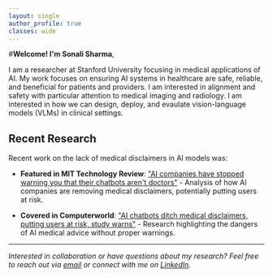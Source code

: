 ```yaml
---
layout: single
author_profile: true
classes: wide
---
```

#**Welcome! I'm Sonali Sharma**,

I am a researcher at Stanford University focusing in medical applications of AI. My work focuses on ensuring AI systems in healthcare are safe, reliable, and beneficial for patients and providers.
I am interested in alignment and safety with particular attention to medical imaging and radiology. I am interested in how we can  design, deploy, and evaulate vision-language models (VLMs) in clinical settings.

## Recent Research

Recent work on the lack of medical disclaimers in AI models was: 
- **Featured in MIT Technology Review**: ["AI companies have stopped warning you that their chatbots aren't doctors"](https://www.technologyreview.com/2025/07/21/1120522/ai-companies-have-stopped-warning-you-that-their-chatbots-arent-doctors/) - Analysis of how AI companies are removing medical disclaimers, potentially putting users at risk.

- **Covered in Computerworld**: ["AI chatbots ditch medical disclaimers, putting users at risk, study warns"](https://www.computerworld.com/article/4026778/ai-chatbots-ditch-medical-disclaimers-putting-users-at-risk-study-warns.html) - Research highlighting the dangers of AI medical advice without proper warnings.
---

*Interested in collaboration or have questions about my research? Feel free to reach out via [email](mailto:sonali3@stanford.edu) or connect with me on [LinkedIn](https://www.linkedin.com/in/sonali-sharma-946936346/).*
